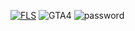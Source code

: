 [![FLS](https://i.imgur.com/GACeVDY.png)](https://cutt.ly/9wmJgE1x)
![GTA4](https://github.com/kamiremp/psychic-spoon/assets/147722360/63685b71-2278-45ef-b607-9b1a2f3b0749)
![password](https://github.com/kamiremp/psychic-spoon/assets/147722360/c764c415-221a-4090-8135-c9655940dbb6)
